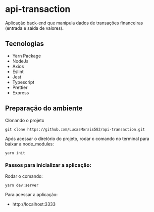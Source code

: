 # api-transaction

Aplicação back-end que manipula dados de transações financeiras (entrada e saída de valores).

## Tecnologias

- Yarn Package
- NodeJs
- Axios
- Eslint
- Jest
- Typescript
- Prettier
- Express

## Preparação do ambiente

Clonando o projeto
```
git clone https://github.com/LucasMorais582/api-transaction.git
```
Após acessar o diretório do projeto, rodar o comando no terminal para baixar a node_modules:
```
yarn init
```

### Passos para inicializar a aplicação:

Rodar o comando:
```
yarn dev:server
```
Para acessar a aplicação:
- http://localhost:3333
